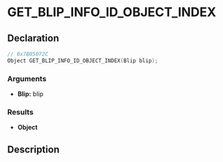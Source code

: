 # GET_BLIP_INFO_ID_OBJECT_INDEX

## Declaration
```cpp
// 0x7B05072C
Object GET_BLIP_INFO_ID_OBJECT_INDEX(Blip blip);
```

### Arguments
- **Blip:** blip

### Results
- **Object**

## Description
